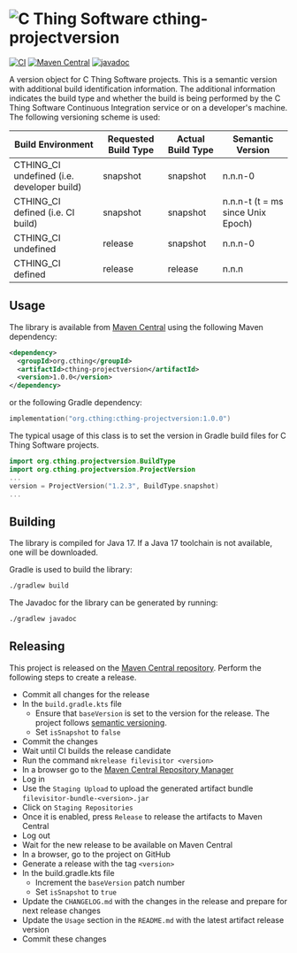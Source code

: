 # ![C Thing Software](https://www.cthing.com/branding/CThingSoftware-57x60.png "C Thing Software") cthing-projectversion

[![CI](https://github.com/cthing/cthing-projectversion/actions/workflows/ci.yml/badge.svg)](https://github.com/cthing/cthing-projectversion/actions/workflows/ci.yml)
[![Maven Central](https://maven-badges.herokuapp.com/maven-central/org.cthing/cthing-projectversion/badge.svg)](https://maven-badges.herokuapp.com/maven-central/org.cthing/cthing-projectversion)
[![javadoc](https://javadoc.io/badge2/org.cthing/cthing-projectversion/javadoc.svg)](https://javadoc.io/doc/org.cthing/cthing-projectversion)

A version object for C Thing Software projects. This is a semantic version with additional build identification
information. The additional information indicates the build type and whether the build is being performed by the
C Thing Software Continuous Integration service or on a developer's machine. The following versioning scheme is
used:

| Build Environment                          | Requested Build Type | Actual Build Type | Semantic Version                  |
|--------------------------------------------|----------------------|-------------------|-----------------------------------|
| CTHING_CI undefined (i.e. developer build) | snapshot             | snapshot          | n.n.n-0                           |
| CTHING_CI defined (i.e. CI build)          | snapshot             | snapshot          | n.n.n-t (t = ms since Unix Epoch) |
| CTHING_CI undefined                        | release              | snapshot          | n.n.n-0                           |
| CTHING_CI defined                          | release              | release           | n.n.n                             |

## Usage
The library is available from [Maven Central](https://repo.maven.apache.org/maven2/org/cthing/cthing-projectversion/) using
the following Maven dependency:
```xml
<dependency>
  <groupId>org.cthing</groupId>
  <artifactId>cthing-projectversion</artifactId>
  <version>1.0.0</version>
</dependency>
```
or the following Gradle dependency:
```kotlin
implementation("org.cthing:cthing-projectversion:1.0.0")
```

The typical usage of this class is to set the version in Gradle build files for C Thing Software projects.
```kotlin
import org.cthing.projectversion.BuildType
import org.cthing.projectversion.ProjectVersion
...
version = ProjectVersion("1.2.3", BuildType.snapshot)
...
```

## Building
The library is compiled for Java 17. If a Java 17 toolchain is not available, one will be downloaded.

Gradle is used to build the library:
```bash
./gradlew build
```
The Javadoc for the library can be generated by running:
```bash
./gradlew javadoc
```

## Releasing
This project is released on the [Maven Central repository](https://central.sonatype.com/artifact/org.cthing/cthing-projectversion).
Perform the following steps to create a release.

- Commit all changes for the release
- In the `build.gradle.kts` file
    - Ensure that `baseVersion` is set to the version for the release. The project follows [semantic versioning](https://semver.org/).
    - Set `isSnapshot` to `false`
- Commit the changes
- Wait until CI builds the release candidate
- Run the command `mkrelease filevisitor <version>`
- In a browser go to the [Maven Central Repository Manager](https://s01.oss.sonatype.org/)
- Log in
- Use the `Staging Upload` to upload the generated artifact bundle `filevisitor-bundle-<version>.jar`
- Click on `Staging Repositories`
- Once it is enabled, press `Release` to release the artifacts to Maven Central
- Log out
- Wait for the new release to be available on Maven Central
- In a browser, go to the project on GitHub
- Generate a release with the tag `<version>`
- In the build.gradle.kts file
    - Increment the `baseVersion` patch number
    - Set `isSnapshot` to `true`
- Update the `CHANGELOG.md` with the changes in the release and prepare for next release changes
- Update the `Usage` section in the `README.md` with the latest artifact release version
- Commit these changes
